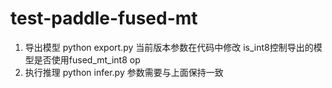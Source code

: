 # test-paddle-fused-mt
1. 导出模型 python export.py 当前版本参数在代码中修改 is_int8控制导出的模型是否使用fused_mt_int8 op
2. 执行推理 python infer.py 参数需要与上面保持一致
